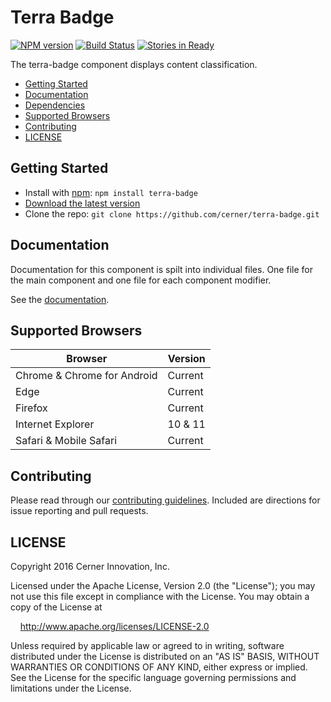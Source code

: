 # Terra Badge


[![NPM version](http://img.shields.io/npm/v/terra-badge.svg)](https://www.npmjs.org/package/terra-badge)
[![Build Status](https://travis-ci.org/cerner/terra-badge.svg?branch=master)](https://travis-ci.org/cerner/terra-badge)
[![Stories in Ready](https://badge.waffle.io/cerner/terra-ui.com.svg?badge=ready&title=Ready)](http://waffle.io/cerner/terra-ui.com)

The terra-badge component displays content classification.

- [Getting Started](#getting-started)
- [Documentation](#documentation)
- [Dependencies](#dependencies)
- [Supported Browsers](#supported-browsers)
- [Contributing](#contributing)
- [LICENSE](#license)

## Getting Started

- Install with [npm](https://www.npmjs.com): `npm install terra-badge`
- [Download the latest version](https://github.com/cerner/terra-badge/archive/master.zip)
- Clone the repo: `git clone https://github.com/cerner/terra-badge.git`

## Documentation

Documentation for this component is spilt into individual files.
One file for the main component and one file for each component modifier.

See the [documentation](docs/).

## Supported Browsers

| Browser                     | Version |
|-----------------------------|---------|
| Chrome & Chrome for Android | Current |
| Edge                        | Current |
| Firefox                     | Current |
| Internet Explorer           | 10 & 11 |
| Safari & Mobile Safari      | Current |

## Contributing

Please read through our [contributing guidelines](CONTRIBUTING.md). Included are directions for issue reporting and pull requests.

## LICENSE

Copyright 2016 Cerner Innovation, Inc.

Licensed under the Apache License, Version 2.0 (the "License"); you may not use this file except in compliance with the License. You may obtain a copy of the License at

&nbsp;&nbsp;&nbsp;&nbsp;http://www.apache.org/licenses/LICENSE-2.0

Unless required by applicable law or agreed to in writing, software distributed under the License is distributed on an "AS IS" BASIS, WITHOUT WARRANTIES OR CONDITIONS OF ANY KIND, either express or implied. See the License for the specific language governing permissions and limitations under the License.
